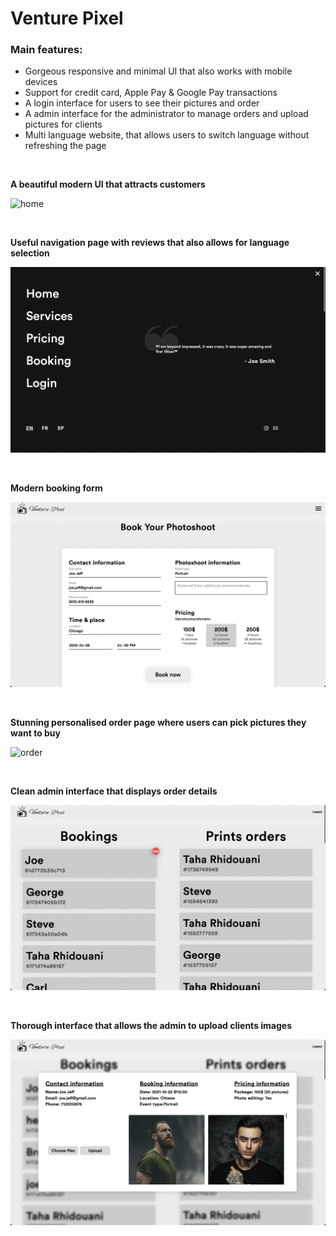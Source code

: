 # Venture Pixel

### Main features:

- Gorgeous responsive and minimal UI that also works with mobile devices
- Support for credit card, Apple Pay & Google Pay transactions
- A login interface for users to see their pictures and order
- A admin interface for the administrator to manage orders and upload pictures for clients
- Multi language website, that allows users to switch language without refreshing the page

<br />

**A beautiful modern UI that attracts customers**

![home](https://github.com/TahaInc/venture-pixel/blob/master/images/screenshot_1.gif?raw=true)

<br />

**Useful navigation page with reviews that also allows for language selection**

![booking](https://github.com/TahaInc/venture-pixel/blob/master/images/screenshot_4.png?raw=true)

<br />

**Modern booking form**

![booking](https://github.com/TahaInc/venture-pixel/blob/master/images/screenshot_2.png?raw=true)

<br />

**Stunning personalised order page where users can pick pictures they want to buy**

![order](https://github.com/TahaInc/venture-pixel/blob/master/images/screenshot_5.gif?raw=true)

<br />

**Clean admin interface that displays order details**

![order](https://github.com/TahaInc/venture-pixel/blob/master/images/screenshot_3.png?raw=true)

<br />

**Thorough interface that allows the admin to upload clients images**

![order](https://github.com/TahaInc/venture-pixel/blob/master/images/screenshot_6.png?raw=true)
